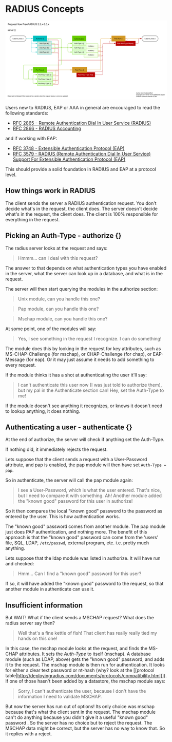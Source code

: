 RADIUS Concepts
===============

<a href="request_flow.svg">![FreeRADIUS flow diagram](request_flow.svg "Railroad diagram")</a>

Users new to RADIUS, EAP or AAA in general are encouraged to read the following standards:
- [RFC 2865 - Remote Authentication Dial In User Service (RADIUS)](https://tools.ietf.org/html/rfc2865)
- [RFC 2866 - RADIUS Accounting](https://tools.ietf.org/html/rfc2866)

and if working with EAP:

- [RFC 3748 - Extensible Authentication Protocol (EAP)](https://tools.ietf.org/html/rfc3748)
- [RFC 3579 - RADIUS (Remote Authentication Dial In User Service) Support For Extensible Authentication Protocol (EAP)](https://tools.ietf.org/html/rfc3579)

This should provide a solid foundation in RADIUS and EAP at a protocol level.

How things work in RADIUS
-------------------------

The client sends the server a RADIUS authentication request. You don't decide what's in the request, the client does.  The server doesn't decide what's in the request, the client does.  The client is 100% responsible for everything in the request.


Picking an Auth-Type - authorize {}
-----------------------------------

The radius server looks at the request and says:

>  Hmmm... can I deal with this request?

The answer to that depends on what authentication types you have enabled in the server, what the server can look up in a database, and what is in the request.

The server will then start querying the modules in the authorize section:

>  Unix module, can you handle this one?
  
>  Pap module, can you handle this one?
  
>  Mschap module, can you handle this one?

At some point, one of the modules will say:

>  Yes, I see something in the request I recognize.  I can do something!

The module does this by looking in the request for key attributes, such as MS-CHAP-Challenge (for mschap), or CHAP-Challenge (for chap), or EAP-Message (for eap). Or it may just assume it needs to add something to every request.

If the module thinks it has a shot at authenticating the user it'll say:

>  I can't authenticate this user now (I was just told to authorize them),
>  but my pal in the Authenticate section can!
>  Hey, set the Auth-Type to me!

If the module doesn't see anything it recognizes, or knows it doesn't need to lookup anything, it does nothing.

Authenticating a user - authenticate {}
---------------------------------------

At the end of authorize, the server will check if anything set the Auth-Type.

If nothing did, it immediately rejects the request.

Lets suppose that the client sends a request with a User-Password attribute, and pap is enabled, the pap module will then have set ``Auth-Type = pap``.

So in authenticate, the server will call the pap module again:

>  I see a User-Password, which is what the user entered.
>  That's nice, but I need to compare it with something.
>  Ah! Another module added the "known good" password for this user in authorize!

So it then compares the local "known good" password to the password as entered by the user.  This is how authentication works.

The "known good" password comes from another module.  The pap module just does PAP authentication, and nothing more.  The benefit of this approach is that the "known good" password can come from the 'users' file, SQL, LDAP, ``/etc/passwd``, external program, etc.  i.e. pretty much anything.

Lets suppose that the ldap module was listed in authorize. It will have run and checked:

>  Hmm... Can I find a "known good" password for this user?

If so, it will have added the "known good" password to the request, so that another module in authenticate can use it.

Insufficient information
------------------------

But WAIT! What if the client sends a MSCHAP request? What does the radius server say then?

>  Well that's a fine kettle of fish! 
>  That client has really really tied my hands on this one!

In this case, the mschap module looks at the request, and finds the MS-CHAP attributes.  It sets the *Auth-Type* to itself (mschap).  A database module (such as LDAP, above) gets the "known good" password, and adds it to the request.  The mschap module is then run for authentication.  It looks for either a clear text password or nt-hash (why? look at the [[protocol table|http://deployingradius.com/documents/protocols/compatibility.html]]). If one of those hasn't been added by a datastore, the mschap module says:

>  Sorry, I can't authenticate the user,
>  because I don't have the information I need to validate MSCHAP.

But now the server has run out of options! Its only choice was mschap because that's what the client sent in the request.  The mschap module can't do anything because you didn't give it a useful "known good" password . So the server has no choice but to reject the request.  The MSCHAP data might be correct, but the server has no way to know that.  So it replies with a reject.
